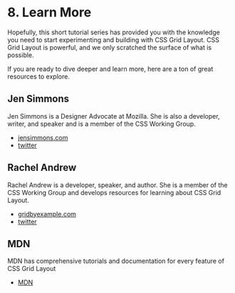 # 8. Learn More 

Hopefully, this short tutorial series has provided you with the knowledge you need to start experimenting and building with CSS Grid Layout. CSS Grid Layout is powerful, and we only scratched the surface of what is possible.

If you are ready to dive deeper and learn more, here are a ton of great resources to explore.

## Jen Simmons

Jen Simmons is a Designer Advocate at Mozilla. She is also a developer, writer, and speaker and is a member of the CSS Working Group.

   - [jensimmons.com](https://jensimmons.com)
   - [twitter](https://twitter.com/jensimmons)

## Rachel Andrew

Rachel Andrew is a developer, speaker, and author. She is a member of the CSS Working Group and develops resources for learning about CSS Grid Layout.

   - [gridbyexample.com](https://gridbyexample.com/)
   - [twitter](https://twitter.com/rachelandrew)

## MDN

MDN has comprehensive tutorials and documentation for every feature of CSS Grid Layout

   - [MDN](https://developer.mozilla.org/en-US/docs/Web/CSS/CSS_Grid_Layout)